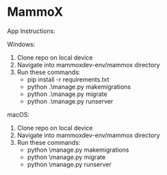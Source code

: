 # MammoX

App Instructions:

Windows: 
1. Clone repo on local device
2. Navigate into mammoxdev-env/mammox directory
3. Run these commands:
    - pip install -r requirements.txt
    - python .\manage.py makemigrations
    - python .\manage.py migrate
    - python .\manage.py runserver
    
macOS: 
1. Clone repo on local device
2. Navigate into mammoxdev-env/mammox directory
3. Run these commands:
    - python \manage.py makemigrations
    - python \manage.py migrate
    - python \manage.py runserver
